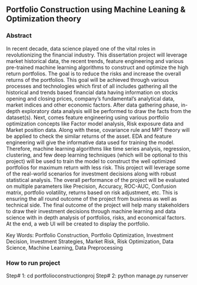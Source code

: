 <h2>Portfolio Construction using Machine Leaning & Optimization theory</h2>
<h3>Abstract</h3>
In recent decade, data science played one of the vital roles in revolutionizing the financial industry. This dissertation project will leverage market historical data, the recent trends, feature engineering and various pre-trained machine learning algorithms to construct and optimize the high return portfolios. The goal is to reduce the risks and increase the overall returns of the portfolios.
This goal will be achieved through various processes and technologies which first of all includes gathering all the historical and trends based financial data having information on stocks opening and closing prices, company’s fundamental’s analytical data, market indices and other economic factors. After data gathering phase, in-depth exploratory data analysis will be performed to draw the facts from the dataset(s). Next, comes feature engineering using various portfolio optimization concepts like Factor model analysis, Risk exposure data and Market position data. Along with these, covariance rule and MPT theory will be applied to check the similar returns of the asset.
EDA and feature engineering will give the informative data used for training the model. Therefore, machine learning algorithms like time series analysis, regression, clustering, and few deep learning techniques (which will be optional to this project) will be used to train the model to construct the well optimized portfolios for maximum return with less risk.
This project will leverage some of the real-world scenarios for investment decisions along with robust statistical analysis. The overall performance of the project will be evaluated on multiple parameters like Precision, Accuracy, ROC-AUC, Confusion matrix, portfolio volatility, returns based on risk adjustment, etc. This is ensuring the all round outcome of the project from business as well as technical side.
The final outcome of the project will help many stakeholders to draw their investment decisions through machine learning and data science with in depth analysis of portfolios, risks, and economical factors.
At the end, a web UI will be created to display the portfolio. 

Key Words:
Portfolio Construction, Portfolio Optimization, Investment Decision, Investment Strategies, Market Risk, Risk Optimization, Data Science, Machine Learning, Data Preprocessing

<h3>How to run project</h3>
Step# 1: cd portfolioconstructionproj
Step# 2: python manage.py runserver
